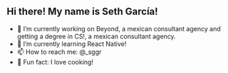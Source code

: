 ## Hi there! My name is Seth García!

- 🔭 I’m currently working on Beyond, a mexican consultant agency and getting a degree in CS!, a mexican consultant agency.
- 🌱 I’m currently learning React Native!
- 📫 How to reach me: @_sggr
- 🍴 Fun fact: I love cooking!

<!-- - 👯 I’m looking to collaborate on ... -->
<!-- - 🤔 I’m looking for help with ... -->
<!-- - 💬 Ask me about ... -->
